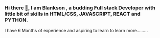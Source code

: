 ### Hi there 👋, I am Blankson , a budding Full stack Developer with little bit of skills in HTML/CSS, JAVASCRIPT, REACT and PYTHON.
I have 6 Months of experience and aspiring to learn to learn more.........

<!--
**yhaw12/yhaw12** is a ✨ _special_ ✨ repository because its `README.md` (this file) appears on your GitHub profile.

Here are some ideas to get you started:

- 🔭 I’m currently working on ...
- 🌱 I’m currently learning ...
- 👯 I’m looking to collaborate on ...
- 🤔 I’m looking for help with ...
- 💬 Ask me about ...
- 📫 How to reach me: ...
- 😄 Pronouns: ...
- ⚡ Fun fact: ...
-->
